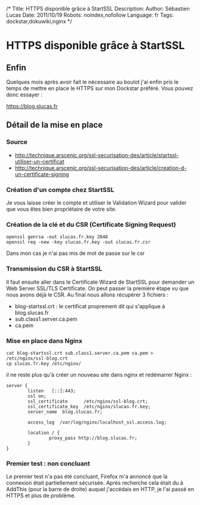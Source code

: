 /*
Title: HTTPS disponible grâce à StartSSL
Description: 
Author: Sébastien Lucas
Date: 2011/10/19
Robots: noindex,nofollow
Language: fr
Tags: dockstar,dokuwiki,nginx
*/
# HTTPS disponible grâce à StartSSL

## Enfin
Quelques mois après avoir fait le nécessaire au boulot j'ai enfin pris le temps de mettre en place le HTTPS sur mon Dockstar préféré. Vous pouvez donc essayer :

https://blog.slucas.fr

## Détail de la mise en place

### Source
*	http://technique.arscenic.org/ssl-securisation-des/article/startssl-utiliser-un-certificat
*	http://technique.arscenic.org/ssl-securisation-des/article/creation-d-un-certificate-signing

### Création d'un compte chez StartSSL

Je vous laisse créer le compte et utiliser le Validation Wizard pour valider que vous êtes bien propriétaire de votre site.

### Création de la clé et du CSR (Certificate Signing Request)

```
openssl genrsa -out slucas.fr.key 2048
openssl req -new -key slucas.fr.key -out slucas.fr.csr
```
Dans mon cas je n'ai pas mis de mot de passe sur le csr

### Transmission du CSR à StartSSL

Il faut ensuite aller dans le Certificate Wizard de StartSSL pour demander un Web Server SSL/TLS Certificate. On peut passer la première étape vu que nous avons déjà le CSR.
Au final nous allons récupérer 3 fichiers :
*	blog-startssl.crt : le certificat proprement dit qui s'applique à blog.slucas.fr
*	sub.class1.server.ca.pem
*	ca.pem

### Mise en place dans Nginx

```
cat blog-startssl.crt sub.class1.server.ca.pem ca.pem > /etc/nginx/ssl-blog.crt
cp slucas.fr.key /etc/nginx/
```
il ne reste plus qu'à créer un nouveau site dans nginx et redémarrer Nginx :

```
server {
        listen   [::]:443;
        ssl on;
        ssl_certificate      /etc/nginx/ssl-blog.crt;
        ssl_certificate_key  /etc/nginx/slucas.fr.key;
        server_name  blog.slucas.fr;

        access_log  /var/log/nginx/localhost_ssl.access.log;

        location / {
                proxy_pass http://blog.slucas.fr;
        }
}
```

### Premier test : non concluant

Le premier test n'a pas été concluant, Firefox m'a annoncé que la connexion était partiellement sécurisée. Après recherche cela était du à AddThis (pour la barre de droite) auquel j'accédais en HTTP, je l'ai passé en HTTPS et plus de problème.
